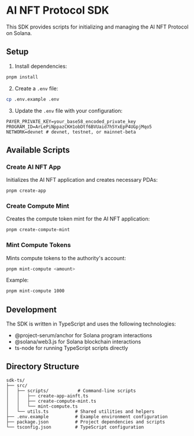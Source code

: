 # AI NFT Protocol SDK

This SDK provides scripts for initializing and managing the AI NFT Protocol on Solana.

## Setup

1. Install dependencies:
```bash
pnpm install
```

2. Create a `.env` file:
```bash
cp .env.example .env
```

3. Update the `.env` file with your configuration:
```
PAYER_PRIVATE_KEY=your_base58_encoded_private_key
PROGRAM_ID=ArLePiNppazCKH1obDtf6BVUaid7h5YxEpP4UGpjMqo5
NETWORK=devnet # devnet, testnet, or mainnet-beta
```

## Available Scripts

### Create AI NFT App
Initializes the AI NFT application and creates necessary PDAs:

```bash
pnpm create-app
```

### Create Compute Mint
Creates the compute token mint for the AI NFT application:

```bash
pnpm create-compute-mint
```

### Mint Compute Tokens
Mints compute tokens to the authority's account:

```bash
pnpm mint-compute <amount>
```

Example:
```bash
pnpm mint-compute 1000
```

## Development

The SDK is written in TypeScript and uses the following technologies:
- @project-serum/anchor for Solana program interactions
- @solana/web3.js for Solana blockchain interactions
- ts-node for running TypeScript scripts directly

## Directory Structure

```
sdk-ts/
├── src/
│   ├── scripts/           # Command-line scripts
│   │   ├── create-app-ainft.ts
│   │   ├── create-compute-mint.ts
│   │   └── mint-compute.ts
│   └── utils.ts          # Shared utilities and helpers
├── .env.example          # Example environment configuration
├── package.json          # Project dependencies and scripts
└── tsconfig.json         # TypeScript configuration
``` 